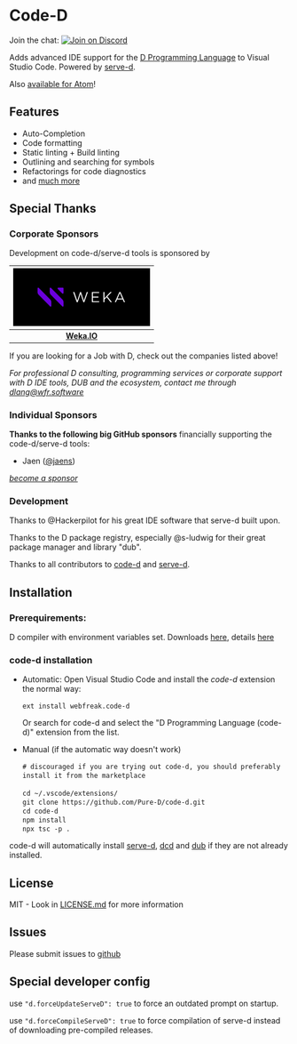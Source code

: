 # Code-D

Join the chat: [![Join on Discord](https://discordapp.com/api/guilds/242094594181955585/widget.png?style=shield)](https://discord.gg/Bstj9bx)

Adds advanced IDE support for the [D Programming Language](https://dlang.org) to Visual Studio Code. Powered by [serve-d](https://github.com/Pure-D/serve-d).

Also [available for Atom](https://github.com/Pure-D/atomize-d)!

## Features

* Auto-Completion
* Code formatting
* Static linting + Build linting
* Outlining and searching for symbols
* Refactorings for code diagnostics
* and [much more](https://github.com/Pure-D/code-d/wiki)

## Special Thanks

### Corporate Sponsors

Development on code-d/serve-d tools is sponsored by

| [![Weka.IO Logo](sponsors/weka.png)](https://weka.io) |
|:---:|
| **[Weka.IO](https://weka.io)** |

If you are looking for a Job with D, check out the companies listed above!

_For professional D consulting, programming services or corporate support with D IDE tools, DUB and the ecosystem, contact me through [dlang@wfr.software](mailto:dlang@wfr.software)_

### Individual Sponsors

**Thanks to the following big GitHub sponsors** financially supporting the code-d/serve-d tools:

* Jaen ([@jaens](https://github.com/jaens))

_[become a sponsor](https://github.com/sponsors/WebFreak001)_

### Development

Thanks to @Hackerpilot for his great IDE software that serve-d built upon.

Thanks to the D package registry, especially @s-ludwig for their great package manager and library "dub".

Thanks to all contributors to [code-d](https://github.com/Pure-D/code-d/graphs/contributors) and [serve-d](https://github.com/Pure-D/serve-d/graphs/contributors).

## Installation

### Prerequirements:
D compiler with environment variables set. Downloads [here](https://dlang.org/download.html), details [here](https://wiki.dlang.org/Compilers)

### code-d installation

* Automatic:
  Open Visual Studio Code and install the _code-d_ extension the normal way:

  ```
  ext install webfreak.code-d
  ```

  Or search for code-d and select the "D Programming Language (code-d)" extension from the list.

* Manual (if the automatic way doesn't work)

    ```
    # discouraged if you are trying out code-d, you should preferably install it from the marketplace

    cd ~/.vscode/extensions/
    git clone https://github.com/Pure-D/code-d.git
    cd code-d
    npm install
    npx tsc -p .
    ```

code-d will automatically install [serve-d](https://github.com/Pure-D/serve-d),
[dcd](https://github.com/dlang-community/DCD) and [dub](https://code.dlang.org/download)
if they are not already installed.

## License

MIT - Look in [LICENSE.md](LICENSE.md) for more information

## Issues

Please submit issues to [github](https://github.com/Pure-D/code-d)

## Special developer config

use `"d.forceUpdateServeD": true` to force an outdated prompt on startup.

use `"d.forceCompileServeD": true` to force compilation of serve-d instead of downloading pre-compiled releases.
